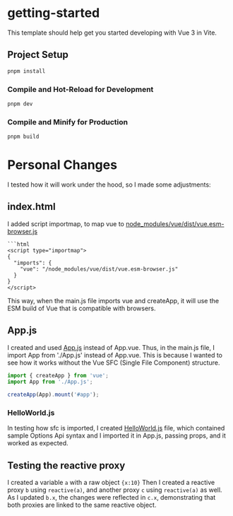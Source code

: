 # getting-started

This template should help get you started developing with Vue 3 in Vite.


## Project Setup

```sh
pnpm install
```

### Compile and Hot-Reload for Development
```sh
pnpm dev
```

### Compile and Minify for Production

```sh
pnpm build
```

# Personal Changes

I tested how it will work under the hood, so I made some adjustments:

## index.html
I added script importmap, to map vue to [node_modules/vue/dist/vue.esm-browser.js](./node_modules/vue/dist/vue.esm-browser.js)
```
```html
<script type="importmap">
{
  "imports": {
    "vue": "/node_modules/vue/dist/vue.esm-browser.js"
  }
}
</script>
```
This way, when the main.js file imports vue and createApp, it will use the ESM build of Vue that is compatible with browsers.

## App.js
I created and used [App.js](./src/App.js) instead of App.vue. Thus, in the main.js file, I import App from './App.js' instead of App.vue. This is because I wanted to see how it works without the Vue SFC (Single File Component) structure.

```javascript
import { createApp } from 'vue';
import App from './App.js';

createApp(App).mount('#app');
```

### HelloWorld.js
In testing how sfc is imported, I created [HelloWorld.js](./src/HelloWorld.js) file, which contained sample Options Api syntax
and I imported it in App.js, passing props, and it worked as expected.


## Testing the reactive proxy
I created a variable `a` with a raw object `{x:10}`
Then I created a reactive proxy `b` using `reactive(a)`, and another proxy `c` using `reactive(a)` as well.
As I updated `b.x`, the changes were reflected in `c.x`, demonstrating that both proxies are linked to the same reactive object.